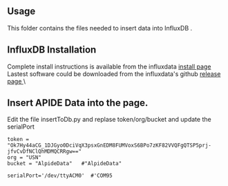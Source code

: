 ## Usage
This folder contains the files needed to insert data into InfluxDB .

## InfluxDB Installation
Complete install instructions is available from the influxdata  [install page](https://docs.influxdata.com/influxdb/v2.5/install/)
Lastest software could be downloaded from the influxdata's github [release page ](https://github.com/influxdata/influxdb/releases) \

## Insert APIDE Data into the page.
Edit the file insertToDb.py and replase token/org/bucket and update the serialPort
```
token = "Ok7Hy44aCG_1DJGyo0DciVqX3psxGnEDM8FUMVoxS6BPo7zKF82VVQFgQTSP5prj-jfvCvDfNClQhMDMQCRRgw=="
org = "USN"
bucket = "AlpideData"   #"AlpideData"

serialPort='/dev/ttyACM0'  #'COM95
```

